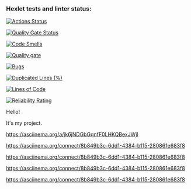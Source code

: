### Hexlet tests and linter status:
[![Actions Status](https://github.com/hpf42/python-project-49/actions/workflows/hexlet-check.yml/badge.svg)](https://github.com/hpf42/python-project-49/actions)



[![Quality Gate Status](https://sonarcloud.io/api/project_badges/measure?project=hpf42_my-project&metric=alert_status)](https://sonarcloud.io/summary/new_code?id=hpf42_my-project)


[![Code Smells](https://sonarcloud.io/api/project_badges/measure?project=hpf42_my-project&metric=code_smells)](https://sonarcloud.io/summary/new_code?id=hpf42_my-project)



[![Quality gate](https://sonarcloud.io/api/project_badges/quality_gate?project=hpf42_my-project)](https://sonarcloud.io/summary/new_code?id=hpf42_my-project)


[![Bugs](https://sonarcloud.io/api/project_badges/measure?project=hpf42_my-project&metric=bugs)](https://sonarcloud.io/summary/new_code?id=hpf42_my-project)


[![Duplicated Lines (%)](https://sonarcloud.io/api/project_badges/measure?project=hpf42_my-project&metric=duplicated_lines_density)](https://sonarcloud.io/summary/new_code?id=hpf42_my-project)


[![Lines of Code](https://sonarcloud.io/api/project_badges/measure?project=hpf42_my-project&metric=ncloc)](https://sonarcloud.io/summary/new_code?id=hpf42_my-project)


[![Reliability Rating](https://sonarcloud.io/api/project_badges/measure?project=hpf42_my-project&metric=reliability_rating)](https://sonarcloud.io/summary/new_code?id=hpf42_my-project)




Hello!

It's my project.

https://asciinema.org/a/jk6jNDGbGqnfF0LHKQBexJWjl


https://asciinema.org/connect/8b849b3c-6dd1-4384-b115-280861e683f8


https://asciinema.org/connect/8b849b3c-6dd1-4384-b115-280861e683f8


https://asciinema.org/connect/8b849b3c-6dd1-4384-b115-280861e683f8


https://asciinema.org/connect/8b849b3c-6dd1-4384-b115-280861e683f8
